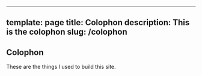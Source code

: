 ---
template: page
title: Colophon
description: This is the colophon
slug: /colophon
----
## Colophon

These are the things I used to build this site.
